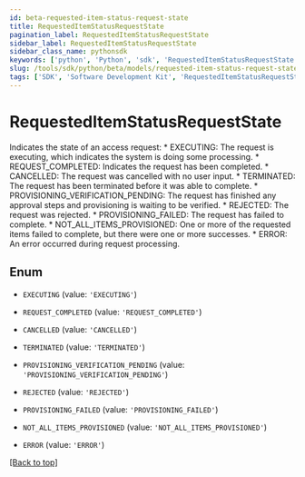 ```yaml
---
id: beta-requested-item-status-request-state
title: RequestedItemStatusRequestState
pagination_label: RequestedItemStatusRequestState
sidebar_label: RequestedItemStatusRequestState
sidebar_class_name: pythonsdk
keywords: ['python', 'Python', 'sdk', 'RequestedItemStatusRequestState', 'BetaRequestedItemStatusRequestState'] 
slug: /tools/sdk/python/beta/models/requested-item-status-request-state
tags: ['SDK', 'Software Development Kit', 'RequestedItemStatusRequestState', 'BetaRequestedItemStatusRequestState']
---
```


# RequestedItemStatusRequestState

Indicates the state of an access request: * EXECUTING: The request is executing, which indicates the system is doing some processing. * REQUEST_COMPLETED: Indicates the request  has been completed. * CANCELLED: The request was cancelled with no user input. * TERMINATED: The request has been terminated before it was able to complete. * PROVISIONING_VERIFICATION_PENDING: The request has finished any approval steps and provisioning is waiting to be verified. * REJECTED: The request was rejected. * PROVISIONING_FAILED: The request has failed to complete. * NOT_ALL_ITEMS_PROVISIONED: One or more of the requested items failed to complete, but there were one or more  successes. * ERROR: An error occurred during request processing.

## Enum

* `EXECUTING` (value: `'EXECUTING'`)

* `REQUEST_COMPLETED` (value: `'REQUEST_COMPLETED'`)

* `CANCELLED` (value: `'CANCELLED'`)

* `TERMINATED` (value: `'TERMINATED'`)

* `PROVISIONING_VERIFICATION_PENDING` (value: `'PROVISIONING_VERIFICATION_PENDING'`)

* `REJECTED` (value: `'REJECTED'`)

* `PROVISIONING_FAILED` (value: `'PROVISIONING_FAILED'`)

* `NOT_ALL_ITEMS_PROVISIONED` (value: `'NOT_ALL_ITEMS_PROVISIONED'`)

* `ERROR` (value: `'ERROR'`)

[[Back to top]](#) 

